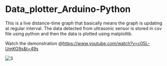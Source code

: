 # Data_plotter_Arduino-Python
This is a live distance-time graph that basically means the graph is updating at regular interval. The data detected from ultrasonic sensor is stored in csv file using python and then the data is plotted using matplotlib.

Watch the demonstration @https://www.youtube.com/watch?v=c05L-UmKG9s&t=49s

![3](https://user-images.githubusercontent.com/88222854/148724239-313eef10-7497-4f4a-89f0-2089745d1c85.png)
